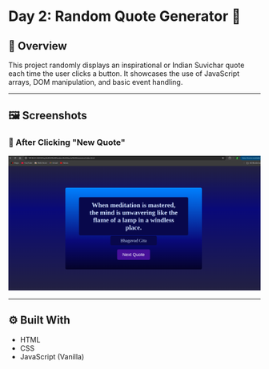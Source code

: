 # Day 2: Random Quote Generator 🧠

## 📌 Overview

This project randomly displays an inspirational or Indian Suvichar quote each time the user clicks a button. It showcases the use of JavaScript arrays, DOM manipulation, and basic event handling.

---

## 🖼️ Screenshots

### 🔹 After Clicking "New Quote"

![Quote Displayed](./screenshots/RandomQuote.png)

---

## ⚙️ Built With

- HTML
- CSS
- JavaScript (Vanilla)
